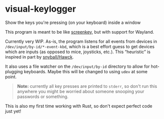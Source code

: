 # visual-keylogger
Show the keys you're pressing (on your keyboard) inside a window

This program is meant to be like [screenkey](https://gitlab.com/screenkey/screenkey), but with support for Wayland.

Currently very WIP. As-is, the program listens for all events from devices in `/dev/input/by-id/*-event-kbd`, which is a best effort guess to get devices which are inputs (as opposed to mice, joysticks, etc.). This “heuristic” is inspired in part by [snyball/Hawck](https://github.com/snyball/Hawck/blob/master/src/KBDManager.hpp#L54).

It also uses a file watcher on the `/dev/input/by-id` directory to allow for hot-plugging keyboards. Maybe this will be changed to using `udev` at some point.

> **Note:** currently all key presses are printed to `stderr`, so don't run this anywhere you might be worried about someone snooping your passwords or something.

This is also my first time working with Rust, so don't expect perfect code just yet!